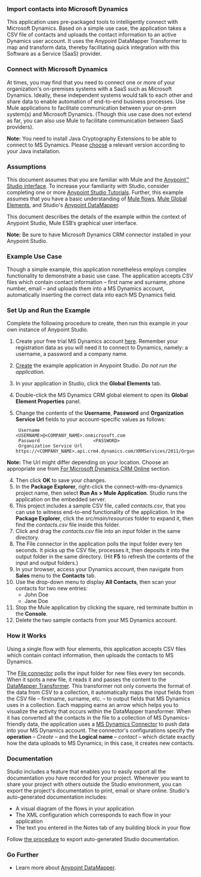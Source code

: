 ### Import contacts into Microsoft Dynamics ###

This application uses pre-packaged tools to intelligently connect with Microsoft Dynamics. Based on a simple use case, the application takes a CSV file of contacts and uploads the contact information to an active Dynamics user account. It uses the Anypoint DataMapper Transformer to map and transform data, thereby facilitating quick integration with this Software as a Service (SaaS) provider.

### Connect with Microsoft Dynamics ###

At times, you may find that you need to connect one or more of your organization's on-premises systems with a SaaS such as Microsoft Dynamics. Ideally, these independent systems would talk to each other and share data to enable automation of end-to-end business processes. Use Mule applications to facilitate communication between your on-prem system(s) and Microsoft Dynamics. (Though this use case does not extend as far, you can also use Mule to facilitate communication between SaaS providers).

**Note:** You need to install Java Cryptography Extensions to be able to connect to MS Dynamics. Please [choose](http://www.oracle.com/technetwork/java/javase/downloads/index.html) a relevant version according to your Java installation.

### Assumptions ###

This document assumes that you are familiar with Mule and the [Anypoint™ Studio interface](http://www.mulesoft.org/documentation/display/current/Anypoint+Studio+Essentials). To increase your familiarity with Studio, consider completing one or more [Anypoint Studio Tutorials](http://www.mulesoft.org/documentation/display/current/Basic+Studio+Tutorial). Further, this example assumes that you have a basic understanding of [Mule flows](http://www.mulesoft.org/documentation/display/current/Mule+Application+Architecture), [Mule Global Elements](http://www.mulesoft.org/documentation/display/current/Global+Elements), and Studio's [Anypoint DataMapper](http://www.mulesoft.org/documentation/display/current/Datamapper+User+Guide+and+Reference). 

This document describes the details of the example within the context of Anypoint Studio, Mule ESB’s graphical user interface.

**Note:** Be sure to have Microsoft Dynamics CRM connector installed in your Anypoint Studio.

### Example Use Case ###

Though a simple example, this application nonetheless employs complex functionality to demonstrate a basic use case. The application accepts CSV files which contain contact information – first name and surname, phone number, email – and uploads them into a MS Dynamics account, automatically inserting the correct data into each MS Dynamics field. 

### Set Up and Run the Example ###

Complete the following procedure to create, then run this example in your own instance of Anypoint Studio. 

1. Create your free trial MS Dynamics account [here](http://www.microsoft.com/en-us/dynamics/crm-free-trial-overview.aspx). Remember your registration data as you will need it to connect to Dynamics, namely: a username, a password and a company name.
1. [Create](http://www.mulesoft.org/documentation/display/current/Mule+Examples#MuleExamples-CreateandRunExampleApplications) the example application in Anypoint Studio. *Do not run the application*.
1. In your application in Studio, click the **Global Elements** tab. 
1. Double-click the MS Dynamics CRM global element to open its **Global Element Properties** panel. 
1. Change the contents of the **Username**, **Password** and **Organization Service Url** fields to your account-specific values as follows:

		Username					<USERNAME>@<COMPANY_NAME>.onmicrosoft.com
		Password					<PASSWORD>
		Organization Service Url	https://<COMPANY_NAME>.api.crm4.dynamics.com/XRMServices/2011/Organization.svc
 
**Note:** The Url might differ depending on your location. Choose an appropriate one from [For Microsoft Dynamics CRM Online](https://msdn.microsoft.com/en-us/library/gg309401.aspx) section.

4. Then click **OK** to save your changes. 
1. In the **Package Explorer**, right-click the connect-with-ms-dynamics project name, then select **Run As > Mule Application**. Studio runs the application on the embedded server.  
1. This project includes a sample CSV file, called *contacts.csv*, that you can use to witness end-to-end functionality of the application. In the **Package Explorer**, click the *src/main/resources* folder to expand it, then find the *contacts.csv* file inside this folder.
1. Click and drag the *contacts.csv* file into an *input* folder in the same directory.
1. The File connector in the application polls the input folder every ten seconds. It picks up the CSV file, processes it, then deposits it into the output folder in the same directory. (Hit **F5** to refresh the contents of the input and output folders.)
1. In your browser, access your Dynamics account, then navigate from **Sales** menu to the **Contacts** tab.
1. Use the drop-down menu to display **All Contacts**, then scan your contacts for two new entries:  
	- John Doe
	- Jane Doe
1. Stop the Mule application by clicking the square, red terminate button in the **Console**.
1. Delete the two sample contacts from your MS Dynamics account.

### How it Works ###

Using a single flow with four elements, this application accepts CSV files which contain contact information, then uploads the contacts to MS Dynamics. 

The [File connector](http://www.mulesoft.org/documentation/display/current/File+Connector) polls the input folder for new files every ten seconds. When it spots a new file, it reads it and passes the content to the [DataMapper Transformer](http://www.mulesoft.org/documentation/display/current/Datamapper+User+Guide+and+Reference). This transformer not only converts the format of the data from CSV to a collection, it automatically maps the input fields from the CSV file – firstname, surname, etc. – to output fields that MS Dynamics uses in a collection. Each mapping earns an arrow which helps you to visualize the activity that occurs within the DataMapper transformer. When it has converted all the contacts in the file to a collection of MS Dynamics-friendly data, the application uses a [MS Dynamics Connector](https://www.mulesoft.com/resources/esb/ms-dynamics-integration) to push data into your MS Dynamics account. The connector's configurations specify the **operation** – *Create* – and the **Logical name** – *contact* – which dictate exactly how the data uploads to MS Dynamics; in this case, it creates new contacts. 

### Documentation ###

Studio includes a feature that enables you to easily export all the documentation you have recorded for your project. Whenever you want to share your project with others outside the Studio environment, you can export the project's documentation to print, email or share online. Studio's auto-generated documentation includes:

- A visual diagram of the flows in your application
- The XML configuration which corresponds to each flow in your application
- The text you entered in the Notes tab of any building block in your flow

Follow [the procedure](http://www.mulesoft.org/documentation/display/current/Importing+and+Exporting+in+Studio#ImportingandExportinginStudio-ExportingStudioDocumentation) to export auto-generated Studio documentation.

### Go Further ###

- Learn more about [Anypoint DataMapper](http://www.mulesoft.org/documentation/display/current/Datamapper+User+Guide+and+Reference).	